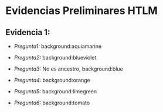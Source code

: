 # Evidencias Preliminares HTLM

## Evidencia 1:

- *Pregunta1:* background:aquiamarine

- *Pregunta2:* background:blueviolet

- *Pregunta3:* No es ancestro, background:blue

- *Pregunta4:* background:orange 

- *Pregunta5:* background:limegreen

- *Pregunta6:* background:tomato